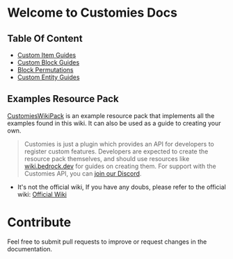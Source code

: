 # Welcome to Customies Docs


## Table Of Content

* [Custom Item Guides](/custom_item)
* [Custom Block Guides](/custom_block)
* [Block Permutations](/block_permutations)
* [Custom Entity Guides](/custom_entity)
## Examples Resource Pack

[CustomiesWikiPack](https://github.com/CustomiesDevs/CustomiesWikiPack) is an example resource pack that implements all the examples found in this wiki. It can also be used as a guide to creating your own.

> Customies is just a plugin which provides an API for developers to register custom features. Developers are expected to create the resource pack themselves, and should use resources like [wiki.bedrock.dev](https://wiki.bedrock.dev) for guides on creating them. For support with the Customies API, you can [join our Discord](https://discord.gg/Tm6wGxWqgh).

- It's not the official wiki, If you have any doubs, please refer to the official wiki: [Official Wiki](https://github.com/CustomiesDevs/Customies/wiki/)


# Contribute
Feel free to submit pull requests to improve or request changes in the documentation.